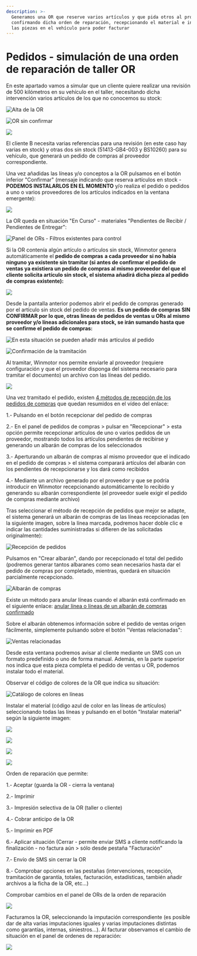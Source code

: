 ```yaml
---
description: >-
  Generamos una OR que reserve varios artículos y que pida otros al proveedor,
  confirmando dicha orden de reparación, recepcionando el material e instalando
  las piezas en el vehículo para poder facturar
---
```


# Pedidos - simulación de una orden de reparación de taller OR

En este apartado vamos a simular que un cliente quiere realizar una revisión de 500 kilómetros en su vehículo en el taller, necesitando dicha intervención varios artículos de los que no conocemos su stock:

![Alta de la OR](../.gitbook/assets/image%20%28338%29.png)

![OR sin confirmar](../.gitbook/assets/image%20%28394%29.png)

![](../.gitbook/assets/image%20%28169%29.png)

El cliente B necesita varias referencias para una revisión \(en este caso hay varias en stock\) y otras dos sin stock \(51413-GB4-003 y BS10260\) para su vehículo, que generará un pedido de compras al proveedor correspondiente.

Una vez añadidas las líneas y/o conceptos a la OR pulsamos en el botón inferior "Confirmar" \(mensaje indicando que reserva artículos en stock - **PODEMOS INSTALARLOS EN EL MOMENTO** y/o realiza el pedido o pedidos a uno o varios proveedores de los artículos indicados en la ventana emergente\):

![](../.gitbook/assets/image%20%28497%29.png)

La OR queda en situación "En Curso" - materiales "Pendientes de Recibir / Pendientes de Entregar":

![Panel de ORs - Filtros existentes para control](../.gitbook/assets/image%20%28316%29.png)

Si la OR contenía algún artículo o artículos sin stock, Winmotor genera automáticamente el **pedido de compras** **a cada proveedor si no había ninguno ya existente sin tramitar \(si antes de confirmar el pedido de ventas ya existiera un pedido de compras al mismo proveedor del que el cliente solicita artículo sin stock, el sistema añadirá dicha pieza al pedido de compras existente\):**

![](../.gitbook/assets/image%20%28266%29.png)

Desde la pantalla anterior podemos abrir el pedido de compras generado por el artículo sin stock del pedido de ventas. **Es un pedido de compras SIN CONFIRMAR por lo que, otras líneas de pedidos de ventas u ORs al mismo proveedor y/o líneas adicionales para stock, se irán sumando hasta que se confirme el pedido de compras:**

![En esta situaci&#xF3;n se pueden a&#xF1;adir m&#xE1;s art&#xED;culos al pedido](../.gitbook/assets/image%20%281%29.png)

![Confirmaci&#xF3;n de la tramitaci&#xF3;n](../.gitbook/assets/image%20%28367%29.png)

Al tramitar, Winmotor nos permite enviarle al proveedor \(requiere configuración y que el proveedor disponga del sistema necesario para tramitar el documento\) un archivo con las líneas del pedido.

![](../.gitbook/assets/image%20%28159%29.png)

Una vez tramitado el pedido, existen [4 métodos de recepción de los pedidos de compras](../videos/metodos-de-recepcion-de-pedidos.md) que quedan resumidos en el vídeo del enlace:

1.- Pulsando en el botón recepcionar del pedido de compras

2.- En el panel de pedidos de compras &gt; pulsar en "Recepcionar" &gt; esta opción permite recepcionar artículos de uno o varios pedidos de un proveedor, mostrando todos los artículos pendientes de recibirse y generando un albarán de compras de los seleccionados

3.- Aperturando un albarán de compras al mismo proveedor que el indicado en el pedido de compras &gt; el sistema comparará artículos del albarán con los pendientes de recepcionarse y los dará como recibidos

4.- Mediante un archivo generado por el proveedor y que se podría introducir en Winmotor recepcionando automáticamente lo recibido y generando su albarán correspondiente \(el proveedor suele exigir el pedido de compras mediante archivo\)

Tras seleccionar el método de recepción de pedidos que mejor se adapte, el sistema generará un albarán de compras de las líneas recepcionadas \(en la siguiente imagen, sobre la línea marcada, podremos hacer doble clic e indicar las cantidades suministradas si difieren de las solicitadas originalmente\):

![Recepci&#xF3;n de pedidos](../.gitbook/assets/image%20%28494%29.png)

Pulsamos en "Crear albarán", dando por recepcionado el total del pedido \(podremos generar tantos albaranes como sean necesarios hasta dar el pedido de compras por completado, mientras, quedará en situación parcialmente recepcionado.

![Albar&#xE1;n de compras](../.gitbook/assets/image%20%283%29.png)

Existe un método para anular líneas cuando el albarán está confirmado en el siguiente enlace: [anular línea o líneas de un albarán de compras confirmado](albaranes/anular-una-linea-en-albaran-de-compras-confirmado.md)

Sobre el albarán obtenemos información sobre el pedido de ventas origen fácilmente, simplemente pulsando sobre el botón "Ventas relacionadas":

![Ventas relacionadas](../.gitbook/assets/image%20%2874%29.png)

Desde esta ventana podremos avisar al cliente mediante un SMS con un formato predefinido o uno de forma manual. Además, en la parte superior nos indica que esta pieza completa el pedido de ventas u OR, podemos instalar todo el material.

Observar el código de colores de la OR que indica su situación:

![Cat&#xE1;logo de colores en l&#xED;neas](../.gitbook/assets/image%20%28511%29.png)

Instalar el material \(código azul de color en las líneas de artículos\) seleccionando todas las líneas y pulsando en el botón "Instalar material" según la siguiente imagen:

![](../.gitbook/assets/image%20%2817%29.png)

![](../.gitbook/assets/image%20%28427%29.png)

![](../.gitbook/assets/image%20%2832%29.png)

![](../.gitbook/assets/image%20%28489%29.png)

Orden de reparación que permite:

1.- Aceptar \(guarda la OR - cierra la ventana\)

2.- Imprimir

3.- Impresión selectiva de la OR \(taller o cliente\)

4.- Cobrar anticipo de la OR

5.- Imprimir en PDF

6.- Aplicar situación \(Cerrar - permite enviar SMS a cliente notificando la finalización - no factura aún &gt; sólo desde pestaña "Facturación"

7.- Envío de SMS sin cerrar la OR

8.- Comprobar opciones en las pestañas \(intervenciones, recepción, tramitación de garantía, totales, facturación, estadísticas, también añadir archivos a la ficha de la OR, etc...\)

Comprobar cambios en el panel de ORs de la orden de reparación

![](../.gitbook/assets/image%20%28368%29.png)

Facturamos la OR, seleccionando la imputación correspondiente \(es posible dar de alta varias imputaciones iguales y varias imputaciones distintas como garantías, internas, siniestros...\). Al facturar observamos el cambio de situación en el panel de ordenes de reparación:

![](../.gitbook/assets/image%20%28275%29.png)





